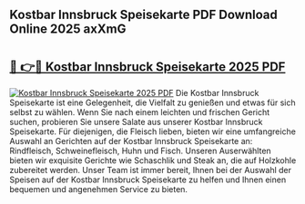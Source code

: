 ## Kostbar Innsbruck Speisekarte PDF Download Online 2025 axXmG

# <h2><a href="http://gc6jc9.nevu.top/?p=Kostbar+Innsbruck+Speisekarte">🔗 👉🔴 Kostbar Innsbruck Speisekarte 2025 PDF</a></h2>

[![Kostbar Innsbruck Speisekarte 2025 PDF](https://i.imgur.com/dBaPXMq.png)](http://gc6jc9.nevu.top/?p=Kostbar+Innsbruck+Speisekarte)
Die Kostbar Innsbruck Speisekarte ist eine Gelegenheit, die Vielfalt zu genießen und etwas für sich selbst zu wählen. Wenn Sie nach einem leichten und frischen Gericht suchen, probieren Sie unsere Salate aus unserer Kostbar Innsbruck Speisekarte. Für diejenigen, die Fleisch lieben, bieten wir eine umfangreiche Auswahl an Gerichten auf der Kostbar Innsbruck Speisekarte an: Rindfleisch, Schweinefleisch, Huhn und Fisch. Unseren Auserwählten bieten wir exquisite Gerichte wie Schaschlik und Steak an, die auf Holzkohle zubereitet werden. Unser Team ist immer bereit, Ihnen bei der Auswahl der Speisen auf der Kostbar Innsbruck Speisekarte zu helfen und Ihnen einen bequemen und angenehmen Service zu bieten.
